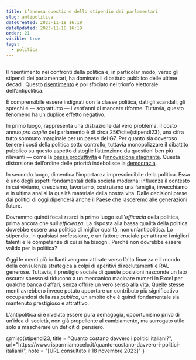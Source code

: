 ```yaml
---
title: L’annosa questione dello stipendio dei parlamentari
slug: antipolitica
dateCreated: 2023-11-18 16:19
dateUpdated: 2023-11-18 16:19
order: 21
visible: true
tags:
  - politica
---
```


##

<span class="newthought">Il risentimento</span> nei confronti della politica e, in particolar modo, verso gli stipendi dei parlamentari, ha dominato il dibattuto pubblico delle ultime decadi. Questo [risentimento](/notes/gratitudine/) è poi sfociato nel trionfo elettorale dell’antipolitica.

È comprensibile essere indignati con la classe politica, dati gli scandali, gli sprechi e — soprattutto — i vent’anni di mancate riforme. Tuttavia, questo fenomeno ha un duplice effetto negativo.

In primo luogo, rappresenta una distrazione dal vero problema. Il costo annuo _pro capite_ del parlamento è di circa 25€\cite{stipendi23}, una cifra tutto sommato marginale per un paese del G7. Per quanto sia doveroso tenere i costi della politica sotto controllo, tuttavia monopolizzare il dibattito pubblico su questo aspetto  distoglie l’attenzione da questioni ben più rilevanti — come la [bassa produttività](/notes/progresso/) e l’[innovazione stagnante](/notes/nokia/). Questa distorsione dell’ordine delle priorità indebolisce la [democrazia](/notes/democrazia/).

In secondo luogo, dimentica l’importanza imprescindibile della politica. Essa è uno degli aspetti fondamentali della società moderna: influenza il contesto in cui viviamo, cresciamo, lavoriamo, costruiamo una famiglia, invecchiamo e in ultima analisi la qualità materiale della nostra vita. Dalle decisioni prese dai politici di oggi dipenderà anche il Paese che lasceremo alle generazioni future.

Dovremmo quindi focalizzarci in primo luogo sull’_efficacia_ della politica, prima ancora che sull’_efficienza_. La risposta alla bassa qualità della politica dovrebbe essere una politica di miglior qualità, non un’antipolitica. Lo stipendio, in qualsiasi professione, è un fattore cruciale per attirare i migliori talenti e le competenze di cui si ha bisogni. Perché non dovrebbe essere valido per la politica?

Oggi le menti più brillanti vengono attirate verso l’alta finanza e il mondo della consulenza strategica a colpi di aperitivi di reclutamenti e RAL generose. Tuttavia, il prestigio sociale di queste posizioni nasconde un lato oscuro: spesso si riducono a un meccanico macinare numeri in Excel per qualche banca d’affari, senza offrire un vero senso alla vita. Quelle stesse menti avrebbero invece potuto apportare un contributo più significativo occupandosi della _res publica_, un ambito che è quindi fondamentale sia mantenuto prestigioso e attrattivo.

L’antipolitica si è rivelata essere pura demagogia, opportunismo privo di un’idea di società, non già propellente al cambiamento, ma surrogato utile solo a mascherare un deficit di pensiero.

<bibliography>
@misc{stipendi23,
   title = "Quanto costano davvero i politici italiani?",
   url="https://www.risparmiamocelo.it/quanto-costano-davvero-i-politici-italiani/",
   note = "[URL consultato il 18 novembre 2023]"
}
</bibliography>

